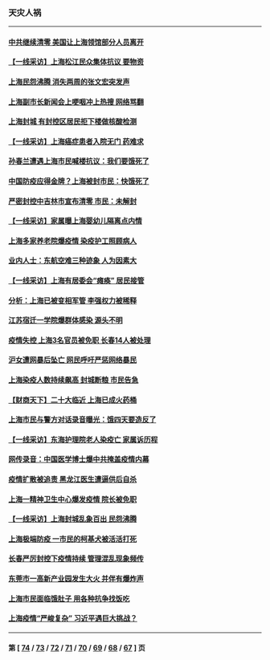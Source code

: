 ### 天灾人祸
---
#### [中共继续清零 美国让上海领馆部分人员离开](../../pages/ncid280/n13707038.md) 
#### [【一线采访】上海松江民众集体抗议 要物资](../../pages/ncid280/n13706992.md) 
#### [上海民怨沸腾 消失两周的张文宏突发声](../../pages/ncid280/n13706864.md) 
#### [上海副市长新闻会上哽咽冲上热搜 网络骂翻](../../pages/ncid280/n13706462.md) 
#### [上海封城 有封控区居民拒下楼做核酸检测](../../pages/ncid280/n13705653.md) 
#### [【一线采访】上海癌症患者入院无门 药难求](../../pages/ncid280/n13706008.md) 
#### [孙春兰遭遇上海市民喊楼抗议：我们要饿死了](../../pages/ncid280/n13705475.md) 
#### [中国防疫应得金牌？上海被封市民：快饿死了](../../pages/ncid280/n13705106.md) 
#### [严密封控中吉林市宣布清零 市民：未解封](../../pages/ncid280/n13705529.md) 
#### [【一线采访】家属曝上海婴幼儿隔离点内情](../../pages/ncid280/n13704652.md) 
#### [上海多家养老院爆疫情 染疫护工照顾病人](../../pages/ncid280/n13705231.md) 
#### [业内人士：东航空难三种迹象 人为因素大](../../pages/ncid280/n13699962.md) 
#### [【一线采访】上海有居委会“瘫痪” 居民接管](../../pages/ncid280/n13704110.md) 
#### [分析：上海已被变相军管 李强权力被稀释](../../pages/ncid280/n13704642.md) 
#### [江苏宿迁一学院爆群体感染 源头不明](../../pages/ncid280/n13704216.md) 
#### [疫情失控 上海3名官员被免职 长春14人被处理](../../pages/ncid280/n13704370.md) 
#### [沪女遭网暴后坠亡 网民呼吁严惩网络暴民](../../pages/ncid280/n13704301.md) 
#### [上海染疫人数持续飙高 封城断粮 市民告急](../../pages/ncid280/n13703631.md) 
#### [【财商天下】二十大临近 上海已成火药桶](../../pages/ncid280/n13702659.md) 
#### [上海市民与警方对话录音曝光：饿四天要造反了](../../pages/ncid280/n13702869.md) 
#### [【一线采访】东海护理院老人染疫亡 家属诉历程](../../pages/ncid280/n13702829.md) 
#### [网传录音：中国医学博士爆中共掩盖疫情内幕](../../pages/ncid280/n13700374.md) 
#### [疫情扩散被追责 黑龙江医生遭逼供后自杀](../../pages/ncid280/n13702440.md) 
#### [上海一精神卫生中心爆发疫情 院长被免职](../../pages/ncid280/n13702091.md) 
#### [【一线采访】上海封城乱象百出 民怨沸腾](../../pages/ncid280/n13701679.md) 
#### [上海极端防疫 一市民的柯基犬被活活打死](../../pages/ncid280/n13701878.md) 
#### [长春严厉封控下疫情持续 管理混乱现象频传](../../pages/ncid280/n13701095.md) 
#### [东莞市一高新产业园发生大火 并伴有爆炸声](../../pages/ncid280/n13701084.md) 
#### [上海市民面临饿肚子 用各种抗争找饭吃](../../pages/ncid280/n13700493.md) 
#### [上海疫情“严峻复杂” 习近平遇巨大挑战？](../../pages/ncid280/n13700111.md) 

---
#### 第 [ [74](./74.md) / [73](./73.md) / [72](./72.md) / [71](./71.md) / [70](./70.md) / [69](./69.md) / [68](./68.md) / [67](./67.md) ] 页

